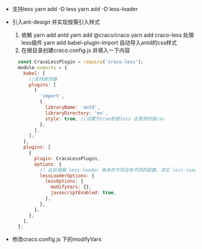 * 支持less
  yarn add -D less
  yarn add -D less-loader

* 引入ant-design 并实现按需引入样式
  1. 依赖
    yarn add antd
    yarn add @craco/craco
    yarn add craco-less   处理less插件
    yarn add babel-plugin-import 自动导入antd的css样式
  2. 在根目录创建craco.config.js 并填入一下内容
    ``` js
      const CracoLessPlugin = require('craco-less');
      module.exports = {
        babel: {
          //支持装饰器
          plugins: [
            [
              'import',
              {
                libraryName: 'antd',
                libraryDirectory: 'es',
                style: true, //设置为true即是less 这里用的是css
              },
            ],
          ],
        },
        plugins: [
          {
            plugin: CracoLessPlugin,
            options: {
              // 此处根据 less-loader 版本的不同会有不同的配置，详见 less-loader 官方文档
              lessLoaderOptions: {
                lessOptions: {
                  modifyVars: {},
                  javascriptEnabled: true,
                },
              },
            },
          },
        ],
      };
    ```

* 修改craco.config.js 下的modifyVars 